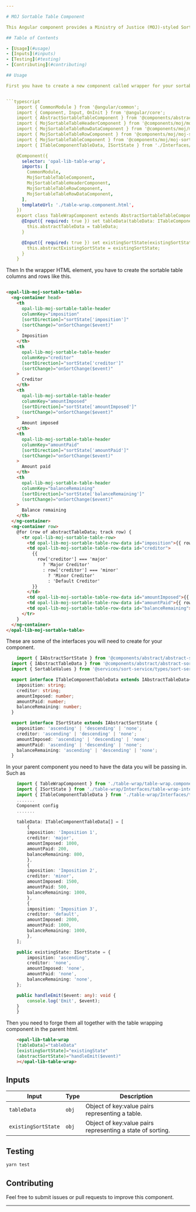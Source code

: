 ```yaml
---

# MOJ Sortable Table Component

This Angular component provides a Ministry of Justice (MOJ)-styled Sortable table.

## Table of Contents

- [Usage](#usage)
- [Inputs](#inputs)
- [Testing](#testing)
- [Contributing](#contributing)

## Usage

First you have to create a new component called wrapper for your sortable table component It should be something like this.This should be seperate from your parent component.


```typescript
    import { CommonModule } from '@angular/common';
    import { Component, Input, OnInit } from '@angular/core';
    import { AbstractSortableTableComponent } from '@components/abstract/abstract-sortable-table/abstract-sortable-table.component';
    import { MojSortableTableHeaderComponent } from '@components/moj/moj-sortable-table/moj-sortable-table-header/moj-sortable-table-header.component';
    import { MojSortableTableRowDataComponent } from '@components/moj/moj-sortable-table/moj-sortable-table-row/moj-sortable-table-row-data/moj-sortable-table-row-data.component';
    import { MojSortableTableRowComponent } from '@components/moj/moj-sortable-table/moj-sortable-table-row/moj-sortable-table-row.component';
    import { MojSortableTableComponent } from '@components/moj/moj-sortable-table/moj-sortable-table.component';
    import { ITableComponentTableData, ISortState } from './Interfaces/table-wrap-interfaces';

    @Component({
      selector: 'opal-lib-table-wrap',
      imports: [
        CommonModule,
        MojSortableTableComponent,
        MojSortableTableHeaderComponent,
        MojSortableTableRowComponent,
        MojSortableTableRowDataComponent,
      ],
      templateUrl: './table-wrap.component.html',
    })
    export class TableWrapComponent extends AbstractSortableTableComponent implements OnInit {
      @Input({ required: true }) set tableData(tableData: ITableComponentTableData[]) {
        this.abstractTableData = tableData;
      }

      @Input({ required: true }) set existingSortState(existingSortState: ISortState | null) {
        this.abstractExistingSortState = existingSortState;
      }
    }

```
Then In the wrapper HTML element,  you have to create the sortable table columns and rows like this.

```html

<opal-lib-moj-sortable-table>
  <ng-container head>
    <th
      opal-lib-moj-sortable-table-header
      columnKey="imposition"
      [sortDirection]="sortState['imposition']"
      (sortChange)="onSortChange($event)"
    >
      Imposition
    </th>
    <th
      opal-lib-moj-sortable-table-header
      columnKey="creditor"
      [sortDirection]="sortState['creditor']"
      (sortChange)="onSortChange($event)"
    >
      Creditor
    </th>
    <th
      opal-lib-moj-sortable-table-header
      columnKey="amountImposed"
      [sortDirection]="sortState['amountImposed']"
      (sortChange)="onSortChange($event)"
    >
      Amount imposed
    </th>
    <th
      opal-lib-moj-sortable-table-header
      columnKey="amountPaid"
      [sortDirection]="sortState['amountPaid']"
      (sortChange)="onSortChange($event)"
    >
      Amount paid
    </th>
    <th
      opal-lib-moj-sortable-table-header
      columnKey="balanceRemaining"
      [sortDirection]="sortState['balanceRemaining']"
      (sortChange)="onSortChange($event)"
    >
      Balance remaining
    </th>
  </ng-container>
  <ng-container row>
    @for (row of abstractTableData; track row) {
      <tr opal-lib-moj-sortable-table-row>
        <td opal-lib-moj-sortable-table-row-data id="imposition">{{ row['imposition'] }}</td>
        <td opal-lib-moj-sortable-table-row-data id="creditor">
          {{
            row['creditor'] === 'major'
              ? 'Major Creditor'
              : row['creditor'] === 'minor'
                ? 'Minor Creditor'
                : 'Default Creditor'
          }}
        </td>
        <td opal-lib-moj-sortable-table-row-data id="amountImposed">{{ row['amountImposed'] }}</td>
        <td opal-lib-moj-sortable-table-row-data id="amountPaid">{{ row['amountPaid'] }}</td>
        <td opal-lib-moj-sortable-table-row-data id="balanceRemaining">{{ row['balanceRemaining'] }}</td>
      </tr>
    }
  </ng-container>
</opal-lib-moj-sortable-table>


```

These are some of the interfaces you will need to create for your component.
```typescript
    import { IAbstractSortState } from '@components/abstract/abstract-sortable-table/interfaces/abstract-sortable-table-interfaces';
  import { IAbstractTableData } from '@components/abstract/abstract-sortable-table/interfaces/abstract-sortable-table-interfaces';
  import { SortableValues } from '@services/sort-service/types/sort-service-type';

  export interface ITableComponentTableData extends IAbstractTableData<SortableValues> {
    imposition: string;
    creditor: string;
    amountImposed: number;
    amountPaid: number;
    balanceRemaining: number;
  }

  export interface ISortState extends IAbstractSortState {
    imposition: 'ascending' | 'descending' | 'none';
    creditor: 'ascending' | 'descending' | 'none';
    amountImposed: 'ascending' | 'descending' | 'none';
    amountPaid: 'ascending' | 'descending' | 'none';
    balanceRemaining: 'ascending' | 'descending' | 'none';
  }

```

In your parent component you need to have the data you will be passing in. Such as


```typescript
    import { TableWrapComponent } from './table-wrap/table-wrap.component';
    import { ISortState } from './table-wrap/Interfaces/table-wrap-interfaces';
    import { ITableComponentTableData } from './table-wrap/Interfaces/table-wrap-interfaces';
    .......
    Component config
    .......

    tableData: ITableComponentTableData[] = [
        {
        imposition: 'Imposition 1',
        creditor: 'major',
        amountImposed: 1000,
        amountPaid: 200,
        balanceRemaining: 800,
        },
        {
        imposition: 'Imposition 2',
        creditor: 'minor',
        amountImposed: 1500,
        amountPaid: 500,
        balanceRemaining: 1000,
        },
        {
        imposition: 'Imposition 3',
        creditor: 'default',
        amountImposed: 2000,
        amountPaid: 1000,
        balanceRemaining: 1000,
        },
    ];

    public existingState: ISortState = {
        imposition: 'ascending',
        creditor: 'none',
        amountImposed: 'none',
        amountPaid: 'none',
        balanceRemaining: 'none',
    };

    public handleEmit($event: any): void {
        console.log('Emit', $event);
    }
    }

```

Then you need to forge them all together with the table wrapping component in the parent html.

```html
    <opal-lib-table-wrap
    [tableData]="tableData"
    [existingSortState]="existingState"
    (abstractSortState)="handleEmit($event)"
    ></opal-lib-table-wrap>

```





## Inputs

| Input             | Type    | Description                                                    |
| ----------------- | ------- | -------------------------------------------------------------- |
| `tableData` | `obj` | Object of key:value pairs representing a table. |
| `existingSortState` | `obj` | Object of key:value pairs representing a state of sorting. |




## Testing

```bash
yarn test
```

## Contributing

Feel free to submit issues or pull requests to improve this component.

---
```

